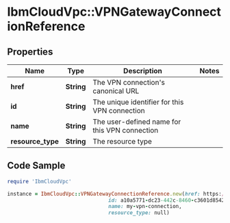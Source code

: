 # IbmCloudVpc::VPNGatewayConnectionReference

## Properties

Name | Type | Description | Notes
------------ | ------------- | ------------- | -------------
**href** | **String** | The VPN connection&#39;s canonical URL | 
**id** | **String** | The unique identifier for this VPN connection | 
**name** | **String** | The user-defined name for this VPN connection | 
**resource_type** | **String** | The resource type | 

## Code Sample

```ruby
require 'IbmCloudVpc'

instance = IbmCloudVpc::VPNGatewayConnectionReference.new(href: https://us-south.iaas.cloud.ibm.com/v1/vpn_gateways/ddf51bec-3424-11e8-b467-0ed5f89f718b/connections/93487806-7743-4c46-81d6-72869883ea0b,
                                 id: a10a5771-dc23-442c-8460-c3601d8542f7,
                                 name: my-vpn-connection,
                                 resource_type: null)
```


